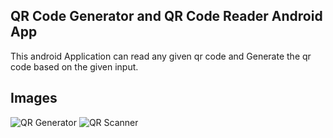 ## QR Code Generator and QR Code Reader Android App

This android Application can read any given qr code and Generate the qr code based on the given input.




## Images 
![QR Generator](https://github.com/bikashthapa01/QR-APP/blob/master/images/qr-generator.png?raw=true)
![QR Scanner](https://github.com/bikashthapa01/QR-APP/blob/master/images/qr-scanner.png?raw=true)
